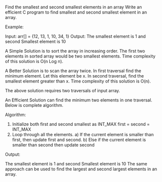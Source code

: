 Find the smallest and second smallest elements in an array
Write an efficient C program to find smallest and second smallest element in an array.

Example:

Input:  arr[] = {12, 13, 1, 10, 34, 1}
Output: The smallest element is 1 and 
        second Smallest element is 10
        
A Simple Solution is to sort the array in increasing order. The first two elements in sorted array would be two smallest elements. Time complexity of this solution is O(n Log n).

A Better Solution is to scan the array twice. In first traversal find the minimum element. Let this element be x. In second traversal, find the smallest element greater than x. Time complexity of this solution is O(n).

The above solution requires two traversals of input array.

An Efficient Solution can find the minimum two elements in one traversal. Below is complete algorithm.

Algorithm:

1) Initialize both first and second smallest as INT_MAX
   first = second = INT_MAX
2) Loop through all the elements.
   a) If the current element is smaller than first, then update first 
       and second. 
   b) Else if the current element is smaller than second then update 
    second
    

Output:

The smallest element is 1 and second Smallest element is 10
The same approach can be used to find the largest and second largest elements in an array.